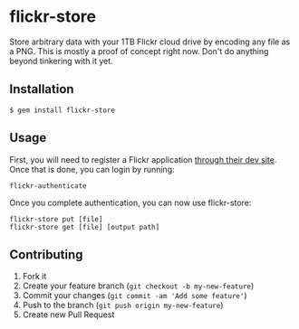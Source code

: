 # flickr-store

Store arbitrary data with your 1TB Flickr cloud drive by encoding any file as a PNG. This is mostly a proof of concept right now. Don't do anything beyond tinkering with it yet.

## Installation

```
$ gem install flickr-store
```

## Usage

First, you will need to register a Flickr application [through their dev site](http://www.flickr.com/services/apps/create/). Once that is done, you can login by running:

```
flickr-authenticate
```

Once you complete authentication, you can now use flickr-store:

```
flickr-store put [file]
flickr-store get [file] [output path]
```

## Contributing

1. Fork it
2. Create your feature branch (`git checkout -b my-new-feature`)
3. Commit your changes (`git commit -am 'Add some feature'`)
4. Push to the branch (`git push origin my-new-feature`)
5. Create new Pull Request
